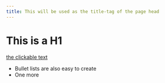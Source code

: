 ```yaml
---
title: This will be used as the title-tag of the page head
---
```


# This is a H1

[the clickable text](http://tennis.com/)

* Bullet lists are also easy to create
* One more